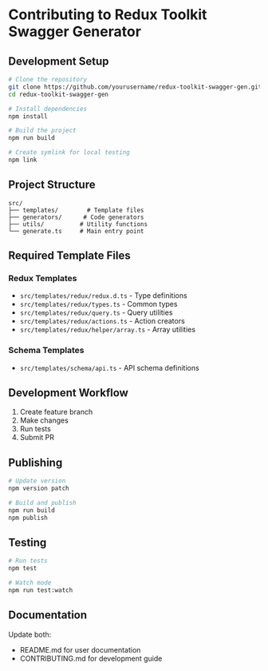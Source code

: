 # Contributing to Redux Toolkit Swagger Generator

## Development Setup

```bash
# Clone the repository
git clone https://github.com/yourusername/redux-toolkit-swagger-gen.git
cd redux-toolkit-swagger-gen

# Install dependencies
npm install

# Build the project
npm run build

# Create symlink for local testing
npm link
```

## Project Structure

```
src/
├── templates/        # Template files
├── generators/      # Code generators
├── utils/          # Utility functions
└── generate.ts     # Main entry point
```

## Required Template Files

### Redux Templates
- `src/templates/redux/redux.d.ts` - Type definitions
- `src/templates/redux/types.ts` - Common types
- `src/templates/redux/query.ts` - Query utilities
- `src/templates/redux/actions.ts` - Action creators
- `src/templates/redux/helper/array.ts` - Array utilities

### Schema Templates
- `src/templates/schema/api.ts` - API schema definitions

## Development Workflow

1. Create feature branch
2. Make changes
3. Run tests
4. Submit PR

## Publishing

```bash
# Update version
npm version patch

# Build and publish
npm run build
npm publish
```

## Testing

```bash
# Run tests
npm test

# Watch mode
npm run test:watch
```

## Documentation

Update both:
- README.md for user documentation
- CONTRIBUTING.md for development guide
